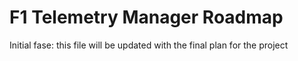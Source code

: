 # F1 Telemetry Manager Roadmap

Initial fase: this file will be updated with the final plan for the project
